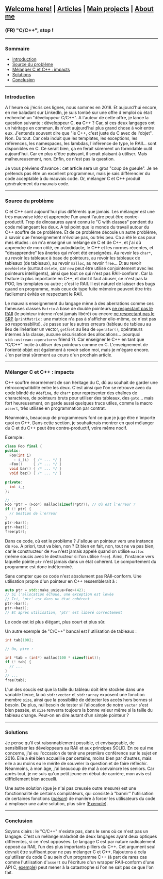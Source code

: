 ## [Welcome here!](https://vpenando.github.io) | [Articles](https://vpenando.github.io/articles.html) | [Main projects](https://vpenando.github.io/projects.html) | [About me](https://vpenando.github.io/about.html)

### (FR) "C/C++", stop !

---

### Sommaire
* [Introduction](#introduction)
* [Source du problème](#source)
* [Mélanger C et C++ : impacts](#impacts)
* [Solutions](#solutions)
* [Conclusion](#conclusion)

---

### Introduction
A l'heure où j'écris ces lignes, nous sommes en 2018. Et aujourd'hui encore, en me baladant sur LinkedIn, je suis tombé sur une offre d'emploi où était recherché un "développeur C/C++". A l'auteur de cette offre, je lance la question suivante : développeur C, **ou** C++ ?
Car, si ces deux langages ont un héritage en commun, ils n'ont aujourd'hui plus grand chose à voir entre eux. J'entends souvent dire que "le C++, c'est juste du C avec de l'objet". Non. Du tout. Car cela induit que les templates, les exceptions, les références, les namespaces, les lambdas, l'inférence de type, le RAII... sont disponibles en C. Ce serait bien, ça en ferait sûrement un formidable outil aujourd'hui. Car en plus d'être puissant, il serait plaisant à utiliser. Mais malheureusement, non.
Enfin, ce n'est pas la question.

Je vous préviens d'avance : cet article sera un gros "coup de gueule". Je ne prétends pas être un excellent programmeur, mais je sais différencier du code acceptable à du mauvais code. Or, mélanger C et C++ produit généralement du mauvais code.


---


### <a name="source">Source du problème</a>
C et C++ sont aujourd'hui plus différents que jamais. Les mélanger est une très mauvaise idée et apprendre l'un avant l'autre peut être contre-productif. Trop de dinosaures ayant connu le "C with classes" pondent du code mélangeant les deux. A tel point que le monde du travail autour du C++ souffre de ce problème. Et de ce problème découle un autre problème, à savoir que l'enseignement n'évolue pas, ou très peu. Ca a été le cas pour mes études : on m'a enseigné un mélange de C et de C++, et j'ai dû apprendre de mon côté, en autodidacte, le C++ et les normes récentes, et "désapprendre" les âneries qui m'ont été enseignées. Au revoir les `char*`, au revoir les tableaux à base de pointeurs, au revoir les tableaux de tableaux (de tableaux), au revoir `malloc`, au revoir `free`... Et au revoir `new`/`delete` (surtout `delete`, car `new` peut être utilisé conjointement avec les pointeurs intelligents), ainsi que tout ce qui n'est pas RAII-conform. Car la feature la plus importante en C++, et dont il faut abuser, ce n'est pas la POO, les templates ou autre ; c'est le RAII. Il est naturel de laisser des bugs quand on programme, mais ceux de type fuite mémoire peuvent être très facilement évités en respectant le RAII.

Le mauvais enseignement du langage mène à des aberrations comme ces fameuses classes `Matrix` à base de double pointeurs [ne respectant pas le RAII](https://github.com/nkt/cpp-matrix/blob/master/Matrix.hpp) (le pointeur interne n'est jamais libéré) ou encore [ne respectant pas le SRP](https://github.com/hyominchoi/Cpp-matrix-class/blob/master/Matrix.h) (`printMatrix` : une matrice n'a pas à s'afficher elle-même, ce n'est pas *sa* responsabilité). Je passe sur les autres erreurs (tableau de tableau au lieu de linéariser un vector, `get`/`set` au lieu de `operator()`, opérateurs internes à la classe, aucune sécurisation des allocations... pourquoi `std::ostream::operator<<` friend ?). Car enseigner le C++ en tant que "C/C++" incite à utiliser des pointeurs comme en C. L'enseignement de l'orienté objet est également à revoir selon moi, mais je m'égare encore. J'en parlerai sûrement au cours d'un prochain article.


---


### <a name="impacts">Mélanger C et C++ : impacts</a>
C++ souffre énormément de son héritage du C, dû au souhait de garder une rétrocompatibilité entre les deux. C'est ainsi que l'on se retrouve avec du code blindé de `#define`, de `char*` pour représenter des chaînes de charactères, de pointeurs bruts pour utiliser des tableaux, des `goto`... mais fort heureusement, on garde aussi quelques trucs utiles, comme la macro `assert`, très utilisée en programmation par contrat.

Néanmoins, beaucoup de programmeurs font ce que je juge être n'importe quoi en C++. Dans cette section, je souhaiterais montrer en quoi mélanger du C et du C++ peut être contre-productif, voire même nocif.

Exemple :

```cpp
class Foo final {
public:
  Foo(int i)
    : i_(i)  { /* ... */ }
  ~Foo()     { /* ... */ }
  void bar() { /* ... */ }
  void baz() { /* ... */ }
  
private:
  int i_;
};

// ...
Foo *ptr = (Foo*) malloc(sizeof(*ptr)); // Où est l'erreur ?
if (! ptr) {
  // Gestion de l'erreur
}
ptr->bar();
ptr->baz();
free(ptr);
```

Dans ce code, où est le problème ? J'alloue un pointeur vers une instance de `Foo`. A priori, tout va bien, non ? Et bien en fait, non, tout ne va pas bien, car le constructeur de `Foo` n'est jamais appelé quand on utilise `malloc` (même soucis avec le destructeur si l'on utilise `free`). Ainsi, l'instance vers laquelle pointe `ptr` n'est jamais dans un état cohérent. Le comportement du programme est donc indéterminé.

Sans compter que ce code n'est absolument pas RAII-conform. Une utilisation propre d'un pointeur en C++ ressemblerait à :
```cpp
auto ptr = std::make_unique<Foo>(42);
// Si l'allocation échoue, une exception est levée
// Ici, 'ptr' est dans un état cohérent
ptr->bar();
ptr->baz();
// Et après utilisation, 'ptr' est libéré correctement
```

Le code est ici plus élégant, plus court et plus sûr.

Un autre exemple de "C/C++" bancal est l'utilisation de tableaux :
```cpp
int tab[100];

// Ou, pire :

int *tab = (int*) malloc(100 * sizeof(int));
if (! tab) {
  // ...
}
// ...
free(tab);
```

L'un des soucis est que la taille du tableau doit être stockée dans une variable tierce, là où `std::vector` et `std::array` exposent une fonction membre `size`, ainsi que la possibilité de détecter les accès hors bornes si besoin. De plus, nul besoin de tester si l'allocation de notre `vector` s'est bien passée, et `size` renverra toujours la bonne valeur même si la taille du tableau change. Peut-on en dire autant d'un simple pointeur ?

---

### <a name="solutions">Solutions</a>
Je pense qu'il est raisonnablement possible, et envisageable, de sensibiliser les développeurs au RAII et aux principes SOLID. En ce qui me concerne, j'ai eu l'occasion de tenir une première conférence sur le sujet en 2016. Elle a été bien accueillie par certains, moins bien par d'autres, mais elle a au moins eu le mérite de souveler la question et de faire réfléchir. Néanmoins, à mon âge, j'ai beaucoup de mal à convaincre les seniors. Car après tout, je ne suis qu'un petit jeune en début de carrière, mon avis est difficilement bien accuelli.

Une autre solution (que je n'ai pas creusée outre mesure) est une fonctionnalité de certains compilateurs, qui consiste à "bannir" l'utilisation de certaines fonctions ([*poison*](https://github.com/leafsr/gcc-poison)) de manière à forcer les utilisateurs du code à employer une autre solution, plus sûre ([Exemple](http://coliru.stacked-crooked.com/a/4cf8414a0e6bafce)).

---

### <a name="conclusion">Conclusion</a>
Soyons clairs : le "C/C++" n'existe pas, dans le sens où ce n'est pas un langage. C'est un mélange maladroit de deux langages ayant deux optiques différentes, si ce n'est opposées. Le langage C est par nature radicalement opposé au RAII, l'un des plus importants pilliers du C++. Cet argument seul devrait être suffisant pour ne pas mélanger C et C++. Rajoutons à cela qu'utiliser du code C au sein d'un programme C++ (à part de rares cas comme l'utilisation d'`assert` ou l'écriture d'un wrapper RAII-conform d'une API C, [exemple](https://github.com/vpenando/sdl-cpp)) peut mener à la catastrophe si l'on ne sait pas ce que l'on fait.
